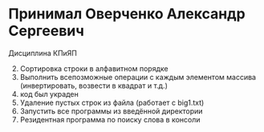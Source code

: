 # Принимал Оверченко Александр Сергеевич
  Дисциплина КПиЯП
  
  2. Сортировка строки в алфавитном порядке
  3. Выполнить всепозможные операции с каждым элементом массива (инвертировать, возвести в квадрат и т.д.)
  4. код был украден
  5. Удаление пустых строк из файла (работает с big1.txt)
  7. Запустить все программы из введённой директории
  8. Резидентная программа по поиску слова в консоли

